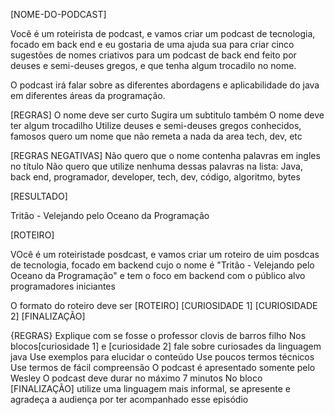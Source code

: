 [NOME-DO-PODCAST]

Você é um roteirista de podcast, e vamos criar um podcast de tecnologia, focado em back end e eu gostaria de uma ajuda sua para criar cinco sugestões de nomes criativos para um podcast de back end feito por deuses e semi-deuses gregos, e que tenha algum trocadilo no nome.

O podcast irá falar sobre as diferentes abordagens e aplicabilidade do java em diferentes áreas da programação.

[REGRAS]
O nome deve ser curto
Sugira um subtitulo também
O nome deve ter algum trocadilho
Utilize deuses e semi-deuses gregos conhecidos, famosos
quero um nome que não remeta a nada da area tech, dev, etc

[REGRAS NEGATIVAS]
Não quero que o nome contenha palavras em ingles no título
Não quero que utilize nenhuma dessas palavras na lista: Java, back end, programador, developer, tech, dev, código, algoritmo, bytes 

[RESULTADO]

Tritão  - Velejando pelo Oceano da Programação

<!------------------------------------------------------------------------------------------------------------------------------------->

[ROTEIRO]

VOcê é um roteiristade posdcast, e vamos criar um roteiro de uim posdcas de tecnologia, focado em backend cujo o nome é "Tritão  - Velejando pelo Oceano da Programação" e tem o foco em backend com o público alvo programadores iniciantes

O formato do roteiro deve ser
[ROTEIRO]
[CURIOSIDADE 1]
[CURIOSIDADE 2]
[FINALIZAÇÃO]

{REGRAS}
Explique com se fosse o professor clovis de barros filho
Nos blocos[curiosidade 1] e [curiosidade 2] fale sobre curiosades da linguagem java
Use exemplos para elucidar o conteúdo
Use poucos termos técnicos
Use termos de fácil compreensão
O podcast é apresentado somente pelo Wesley
O podcast deve durar no máximo 7 minutos
No bloco [FINALIZAÇÃO] utilize uma linguagem mais informal, se apresente e agradeça a audiença por ter acompanhado esse episódio

